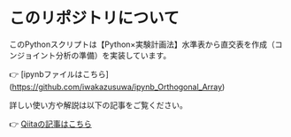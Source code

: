 # このリポジトリについて

このPythonスクリプトは【Python×実験計画法】水準表から直交表を作成（コンジョイント分析の準備）を実装しています。


👉 [ipynbファイルはこちら] (https://github.com/iwakazusuwa/ipynb_Orthogonal_Array)


詳しい使い方や解説は以下の記事をご覧ください。

👉 [Qiitaの記事はこちら](https://qiita.com/iwakazusuwa/items/738505cf4fac483db87a)
